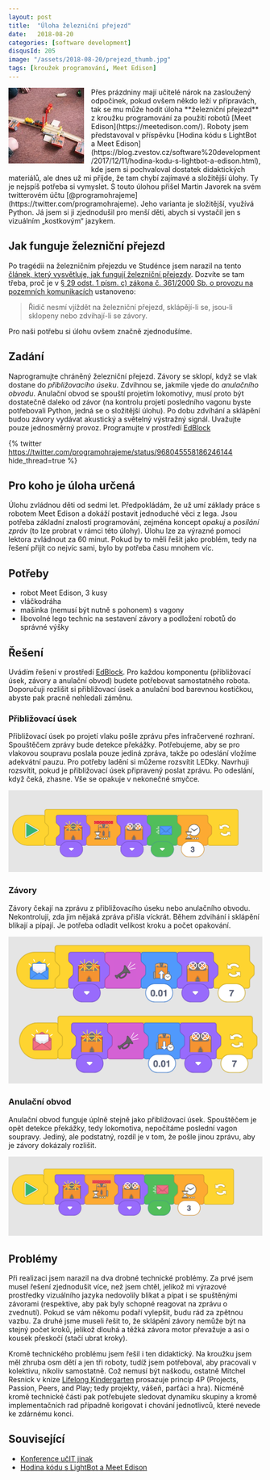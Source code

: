 ```yaml
---
layout: post
title:  "Úloha železniční přejezd"
date:   2018-08-20
categories: [software development]
disqusId: 205
image: "/assets/2018-08-20/prejezd_thumb.jpg"
tags: [kroužek programování, Meet Edison]
---
```


<div style="float: left; margin: 0 1em 1em 0; text-align: center;"><a href="/assets/2018-08-20/prejezd.jpg"><img src="/assets/2018-08-20/prejezd_thumb.jpg" /></a></div>Přes prázdniny mají učitelé nárok na zasloužený odpočinek, pokud ovšem někdo leží v přípravách, tak se mu může hodit úloha **železniční přejezd** z kroužku programování za použití robotů [Meet Edison](https://meetedison.com/). Roboty jsem představoval v příspěvku [Hodina kódu s LightBot a Meet Edison](https://blog.zvestov.cz/software%20development/2017/12/11/hodina-kodu-s-lightbot-a-edison.html), kde jsem si pochvaloval dostatek didaktických materiálů, ale dnes už mi přijde, že tam chybí zajímavé a složitější úlohy. Ty je nejspíš potřeba si vymyslet. S touto úlohou přišel Martin Javorek na svém twitterovém účtu [@programohrajeme](https://twitter.com/programohrajeme). Jeho varianta je složitější, využívá Python. Já jsem si ji zjednodušil pro menší děti, abych si vystačil jen s vizuálním „kostkovým“ jazykem.

<div style="clear:both"></div>
<!--more-->

## Jak funguje železniční přejezd

Po tragédii na železničním přejezdu ve Studénce jsem narazil na tento [článek, který vysvětluje, jak fungují železniční přejezdy](http://www.machinegun.cz/o-zeleznicnich-prejezdech/). Dozvíte se tam třeba, proč je v [§ 29 odst. 1 písm. c) zákona č. 361/2000 Sb. o provozu na pozemních komunikacích](https://www.zakonyprolidi.cz/cs/2000-361#p29-1-c) ustanoveno:

> Řidič nesmí vjíždět na železniční přejezd, sklápějí-li se, jsou-li sklopeny nebo zdvihají-li se závory.

Pro naši potřebu si úlohu ovšem značně zjednodušíme.

## Zadání

Naprogramujte chráněný železniční přejezd. Závory se sklopí, když se vlak dostane do *přibližovacího úseku*. Zdvihnou se, jakmile vjede do *anulačního obvodu*. Anulační obvod se spouští projetím lokomotivy, musí proto být dostatečně daleko od závor (na kontrolu projetí posledního vagonu byste potřebovali Python, jedná se o složitější úlohu). Po dobu zdvíhání a sklápění budou závory vydávat akustický a světelný výstražný signál. Uvažujte pouze jednosměrný provoz. Programujte v prostředí [EdBlock](https://www.edblocksapp.com/)

{% twitter https://twitter.com/programohrajeme/status/968045558186246144 hide_thread=true %}

## Pro koho je úloha určená

Úlohu zvládnou děti od sedmi let. Předpokládám, že už umí základy práce s robotem Meet Edison a dokáží postavit jednoduché věci z lega. Jsou potřeba základní znalosti programování, zejména koncept *opakuj* a *posílání zpráv* (to lze probrat v rámci této úlohy). Úlohu lze za výrazné pomoci lektora zvládnout za 60 minut. Pokud by to měli řešit jako problém, tedy na řešení přijít co nejvíc sami, bylo by potřeba času mnohem víc.

## Potřeby

* robot Meet Edison, 3 kusy
* vláčkodráha
* mašinka (nemusí být nutně s pohonem) s vagony
* libovolné lego technic na sestavení závory a podložení robotů do správné výšky

## Řešení

Uvádím řešení v prostředí [EdBlock](https://www.edblocksapp.com/). Pro každou komponentu (přibližovací úsek, závory a anulační obvod) budete potřebovat samostatného robota. Doporučuji rozlišit si přibližovací úsek a anulační bod barevnou kostičkou, abyste pak pracně nehledali záměnu.

### Přibližovací úsek

Přibližovací úsek po projetí vlaku pošle zprávu přes infračervené rozhraní. Spouštěčem zprávy bude detekce překážky. Potřebujeme, aby se pro vlakovou soupravu poslala pouze jediná zpráva, takže po odeslání vložíme adekvátní pauzu. Pro potřeby ladění si můžeme rozsvítit LEDky. Navrhuji rozsvítit, pokud je přibližovací úsek připravený poslat zprávu. Po odeslání, když čeká, zhasne. Vše se opakuje v nekonečné smyčce.

![](/assets/2018-08-20/priblizovaci_usek.png)

### Závory

Závory čekají na zprávu z přibližovacího úseku nebo anulačního obvodu. Nekontrolují, zda jim nějaká zpráva přišla víckrát. Během zdvihání i sklápění blikají a pípají. Je potřeba odladit velikost kroku a počet opakování.

![](/assets/2018-08-20/zavory.png)

### Anulační obvod

Anulační obvod funguje úplně stejně jako přibližovací úsek. Spouštěčem je opět detekce překážky, tedy lokomotiva, nepočítáme poslední vagon soupravy. Jediný, ale podstatný, rozdíl je v tom, že pošle jinou zprávu, aby je závory dokázaly rozlišit.

![](/assets/2018-08-20/anulacni_obvod.png)

## Problémy

Při realizaci jsem narazil na dva drobné technické problémy. Za prvé jsem musel řešení zjednodušit více, než jsem chtěl, jelikož mi výrazové prostředky vizuálního jazyka nedovolily blikat a pípat i se spuštěnými závorami (respektive, aby pak byly schopné reagovat na zprávu o zvednutí). Pokud se vám někomu podaří vylepšit, budu rád za zpětnou vazbu. Za druhé jsme museli řešit to, že sklápění závory nemůže být na stejný počet kroků, jelikož dlouhá a těžká závora motor převažuje a asi o kousek přeskočí (stačí ubrat kroky).

Kromě technického problému jsem řešil i ten didaktický. Na kroužku jsem měl zhruba osm dětí a jen tři roboty, tudíž jsem potřeboval, aby pracovali v kolektivu, nikoliv samostatně. Což nemusí být naškodu, ostatně Mitchel Resnick v knize [Lifelong Kindergarten](https://www.goodreads.com/book/show/34889378-lifelong-kindergarten) prosazuje princip 4P (Projects, Passion, Peers, and Play; tedy projekty, vášeň, parťáci a hra). Nicméně kromě technické části pak potřebujete sledovat dynamiku skupiny a kromě implementačních rad případně korigovat i chování jednotlivců, které nevede ke zdárnému konci.

## Související

* [Konference učIT jinak](https://blog.zvestov.cz/software%20development/2018/05/15/konference-ucIT-jinak.html)
* [Hodina kódu s LightBot a Meet Edison](https://blog.zvestov.cz/software%20development/2017/12/11/hodina-kodu-s-lightbot-a-edison.html)
